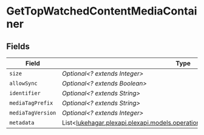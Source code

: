 # GetTopWatchedContentMediaContainer


## Fields

| Field                                                                                                                                     | Type                                                                                                                                      | Required                                                                                                                                  | Description                                                                                                                               | Example                                                                                                                                   |
| ----------------------------------------------------------------------------------------------------------------------------------------- | ----------------------------------------------------------------------------------------------------------------------------------------- | ----------------------------------------------------------------------------------------------------------------------------------------- | ----------------------------------------------------------------------------------------------------------------------------------------- | ----------------------------------------------------------------------------------------------------------------------------------------- |
| `size`                                                                                                                                    | *Optional<? extends Integer>*                                                                                                             | :heavy_minus_sign:                                                                                                                        | N/A                                                                                                                                       | 1                                                                                                                                         |
| `allowSync`                                                                                                                               | *Optional<? extends Boolean>*                                                                                                             | :heavy_minus_sign:                                                                                                                        | N/A                                                                                                                                       | true                                                                                                                                      |
| `identifier`                                                                                                                              | *Optional<? extends String>*                                                                                                              | :heavy_minus_sign:                                                                                                                        | N/A                                                                                                                                       | com.plexapp.plugins.library                                                                                                               |
| `mediaTagPrefix`                                                                                                                          | *Optional<? extends String>*                                                                                                              | :heavy_minus_sign:                                                                                                                        | N/A                                                                                                                                       | /system/bundle/media/flags/                                                                                                               |
| `mediaTagVersion`                                                                                                                         | *Optional<? extends Integer>*                                                                                                             | :heavy_minus_sign:                                                                                                                        | N/A                                                                                                                                       | 1698860922                                                                                                                                |
| `metadata`                                                                                                                                | List<[lukehagar.plexapi.plexapi.models.operations.GetTopWatchedContentMetadata](../../models/operations/GetTopWatchedContentMetadata.md)> | :heavy_minus_sign:                                                                                                                        | N/A                                                                                                                                       |                                                                                                                                           |
